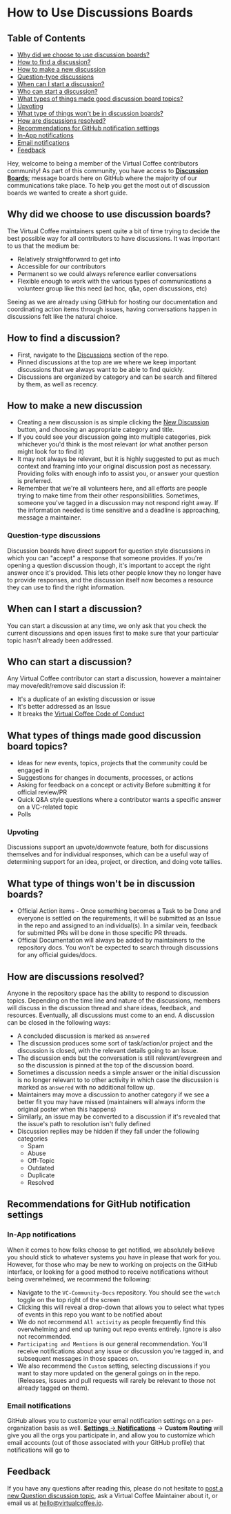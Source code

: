 # How to Use Discussions Boards

## Table of Contents

- [Why did we choose to use discussion boards?](#why-did-we-choose-to-use-discussion-boards)
- [How to find a discussion?](#how-to-find-a-discussion)
- [How to make a new discussion](#how-to-make-a-new-discussion)
- [Question-type discussions](#question-type-discussions)
- [When can I start a discussion?](#when-can-i-start-a-discussion)
- [Who can start a discussion?](#who-can-start-a-discussion)
- [What types of things made good discussion board topics?](#what-types-of-things-made-good-discussion-board-topics)
- [Upvoting](#upvoting)
- [What type of things won't be in discussion boards?](#what-type-of-things-wont-be-in-discussion-boards)
- [How are discussions resolved?](#how-are-discussions-resolved)
- [Recommendations for GitHub notification settings](#recommendations-for-github-notification-settings)
- [In-App notifications](#in-app-notifications)
- [Email notifications](#email-notifications)
- [Feedback](#feedback)

Hey, welcome to being a member of the Virtual Coffee contributors community! As part of this community, you have access to [**Discussion Boards**](https://github.com/Virtual-Coffee/VC-Community-Docs/discussions); message boards here on GitHub where the majority of our communications take place. To help you get the most out of discussion boards we wanted to create a short guide.

## Why did we choose to use discussion boards?

The Virtual Coffee maintainers spent quite a bit of time trying to decide the best possible way for all contributors to have discussions. It was important to us that the medium be:

- Relatively straightforward to get into
- Accessible for our contributors
- Permanent so we could always reference earlier conversations
- Flexible enough to work with the various types of communications a volunteer group like this need (ad hoc, q&a, open discussions, etc)

Seeing as we are already using GitHub for hosting our documentation and coordinating action items through issues, having conversations happen in discussions felt like the natural choice.

## How to find a discussion?

- First, navigate to the [Discussions](https://github.com/Virtual-Coffee/VC-Community-Docs/discussions) section of the repo.
- Pinned discussions at the top are we where we keep important discussions that we always want to be able to find quickly.
- Discussions are organized by category and can be search and filtered by them, as well as recency.

## How to make a new discussion

- Creating a new discussion is as simple clicking the [New Discussion](https://github.com/Virtual-Coffee/VC-Community-Docs/discussions/new) button, and choosing an appropriate category and title.
- If you could see your discussion going into multiple categories, pick whichever you'd think is the most relevant (or what another person might look for to find it)
- It may not always be relevant, but it is highly suggested to put as much context and framing into your original discussion post as necessary. Providing folks with enough info to assist you, or answer your question is preferred.
- Remember that we're all volunteers here, and all efforts are people trying to make time from their other responsibilities. Sometimes, someone you've tagged in a discussion may not respond right away. If the information needed is time sensitive and a deadline is approaching, message a maintainer.

### Question-type discussions

Discussion boards have direct support for question style discussions in which you can "accept" a response that someone provides. If you're opening a question discussion though, it's important to accept the right answer once it's provided. This lets other people know they no longer have to provide responses, and the discussion itself now becomes a resource they can use to find the right information.

## When can I start a discussion?

You can start a discussion at any time, we only ask that you check the current discussions and open issues first to make sure that your particular topic hasn't already been addressed.

## Who can start a discussion?

Any Virtual Coffee contributor can start a discussion, however a maintainer may move/edit/remove said discussion if:

- It's a duplicate of an existing discussion or issue
- It's better addressed as an Issue
- It breaks the [Virtual Coffee Code of Conduct](https://virtualcoffee.io/code-of-conduct/)

## What types of things made good discussion board topics?

- Ideas for new events, topics, projects that the community could be engaged in
- Suggestions for changes in documents, processes, or actions
- Asking for feedback on a concept or activity Before submitting it for official review/PR
- Quick Q&A style questions where a contributor wants a specific answer on a VC-related topic
- Polls

### Upvoting

Discussions support an upvote/downvote feature, both for discussions themselves and for individual responses, which can be a useful way of determining support for an idea, project, or direction, and doing vote tallies.

## What type of things won't be in discussion boards?

- Official Action items - Once something becomes a Task to be Done and everyone is settled on the requirements, it will be submitted as an Issue in the repo and assigned to an individual(s). In a similar vein, feedback for submitted PRs will be done in those specific PR threads.
- Official Documentation will always be added by maintainers to the repository docs. You won't be expected to search through discussions for any official guides/docs.

## How are discussions resolved?

Anyone in the repository space has the ability to respond to discussion topics. Depending on the time line and nature of the discussions, members will discuss in the discussion thread and share ideas, feedback, and resources. Eventually, all discussions must come to an end. A discussion can be closed in the following ways:

- A concluded discussion is marked as `answered`
- The discussion produces some sort of task/action/or project and the discussion is closed, with the relevant details going to an Issue.
- The discussion ends but the conversation is still relevant/evergreen and so the discussion is pinned at the top of the discussion board.
- Sometimes a discussion needs a simple answer or the initial discussion is no longer relevant to to other activity in which case the discussion is marked as `answered` with no additional follow up.
- Maintainers may move a discussion to another category if we see a better fit you may have missed (maintainers will always inform the original poster when this happens)
- Similarly, an issue may be converted to a discussion if it's revealed that the issue's path to resolution isn't fully defined
- Discussion replies may be hidden if they fall under the following categories
  - Spam
  - Abuse
  - Off-Topic
  - Outdated
  - Duplicate
  - Resolved

## Recommendations for GitHub notification settings

### In-App notifications

When it comes to how folks choose to get notified, we absolutely believe you should stick to whatever systems you have in please that work for you. However, for those who may be new to working on projects on the GitHub interface, or looking for a good method to receive notifications without being overwhelmed, we recommend the following:

- Navigate to the `VC-Community-Docs` repository. You should see the `watch` toggle on the top right of the screen
- Clicking this will reveal a drop-down that allows you to select what types of events in this repo you want to be notified about
- We do not recommend `All activity` as people frequently find this overwhelming and end up tuning out repo events entirely. Ignore is also not recommended.
- `Participating and Mentions` is our general recommendation. You'll receive notifications about any issue or discussion you're tagged in, and subsequent messages in those spaces on.
- We also recommend the `Custom` setting, selecting discussions if you want to stay more updated on the general goings on in the repo. (Releases, issues and pull requests will rarely be relevant to those not already tagged on them).

### Email notifications

GitHub allows you to customize your email notification settings on a per-organization basis as well. [**Settings** -> **Notifications**](https://github.com/settings/notifications) -> **Custom Routing** will give you all the orgs you participate in, and allow you to customize which email accounts (out of those associated with your GitHub profile) that notifications will go to

## Feedback

If you have any questions after reading this, please do not hesitate to [post a new Question discussion topic](https://github.com/Virtual-Coffee/VC-Community-Docs/discussions/new), ask a Virtual Coffee Maintainer about it, or email us at hello@virtualcoffee.io.

